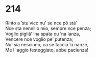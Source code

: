 # 214
  
Rinto a ’stu vico nu’ se nce pô stà’  
Nce sta nennillo mio, sempre nce penza;  
Voglio piglià’ ’na spata cu ’na lanza,  
Vencere nce voglio pe’ putenza;  
Nu’ sia nesciuno, ca se faccia ’u nanze,  
Me l’ aggio festeggiato, abbe pacienza!
